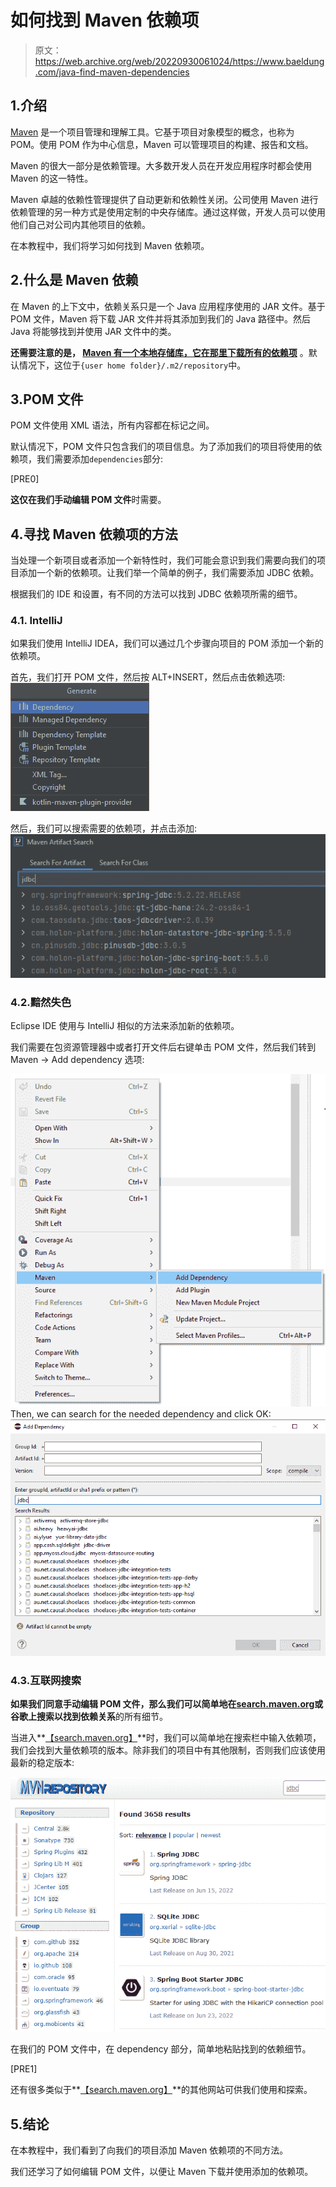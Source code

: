 # 如何找到 Maven 依赖项

> 原文：<https://web.archive.org/web/20220930061024/https://www.baeldung.com/java-find-maven-dependencies>

## 1.介绍

[Maven](/web/20220821093918/https://www.baeldung.com/maven) 是一个项目管理和理解工具。它基于项目对象模型的概念，也称为 POM。使用 POM 作为中心信息，Maven 可以管理项目的构建、报告和文档。

Maven 的很大一部分是依赖管理。大多数开发人员在开发应用程序时都会使用 Maven 的这一特性。

Maven 卓越的依赖性管理提供了自动更新和依赖性关闭。公司使用 Maven 进行依赖管理的另一种方式是使用定制的中央存储库。通过这样做，开发人员可以使用他们自己对公司内其他项目的依赖。

在本教程中，我们将学习如何找到 Maven 依赖项。

## 2.什么是 Maven 依赖

在 Maven 的上下文中，依赖关系只是一个 Java 应用程序使用的 JAR 文件。基于 POM 文件，Maven 将下载 JAR 文件并将其添加到我们的 Java 路径中。然后 Java 将能够找到并使用 JAR 文件中的类。

**还需要注意的是， [Maven 有一个本地存储库，它在那里下载所有的依赖项](/web/20220821093918/https://www.baeldung.com/maven-local-repository)** 。默认情况下，这位于`{user home folder}/.m2/repository`中。

## 3.POM 文件

POM 文件使用 XML 语法，所有内容都在标记之间。

默认情况下，POM 文件只包含我们的项目信息。为了添加我们的项目将使用的依赖项，我们需要添加`dependencies`部分:

[PRE0]

**这仅在我们手动编辑 POM 文件**时需要。

## 4.寻找 Maven 依赖项的方法

当处理一个新项目或者添加一个新特性时，我们可能会意识到我们需要向我们的项目添加一个新的依赖项。让我们举一个简单的例子，我们需要添加 JDBC 依赖。

根据我们的 IDE 和设置，有不同的方法可以找到 JDBC 依赖项所需的细节。

### 4.1\. IntelliJ

如果我们使用 IntelliJ IDEA，我们可以通过几个步骤向项目的 POM 添加一个新的依赖项。

首先，我们打开 POM 文件，然后按 ALT+INSERT，然后点击依赖选项: [![IntelliJ Add Dependency Context Menu](img/c674d5fef1ae5ebd7698f4951982155c.png)](/web/20220821093918/https://www.baeldung.com/wp-content/uploads/2022/08/IntelliJAdd-Dependency-Menu.png)

然后，我们可以搜索需要的依赖项，并点击添加: [![IntelliJ Dependency Search](img/29c18c293b414511b2dd670509074464.png)](/web/20220821093918/https://www.baeldung.com/wp-content/uploads/2022/08/IntelliJDependency-Search.png)

### 4.2.黯然失色

Eclipse IDE 使用与 IntelliJ 相似的方法来添加新的依赖项。

我们需要在包资源管理器中或者打开文件后右键单击 POM 文件，然后我们转到 Maven -> Add dependency 选项:

[![Eclipse Maven Context Menu](img/a8f79ca46678ce7a21c0dbee2cc27553.png)](/web/20220821093918/https://www.baeldung.com/wp-content/uploads/2022/08/EclipseMaven-Menu.png)Then, we can search for the needed dependency and click OK:[![Eclipse Dependency Search](img/7d05346a9eca44566936f60df8be7bc6.png)](/web/20220821093918/https://www.baeldung.com/wp-content/uploads/2022/08/EclipseDependency-Search.png)

### 4.3.互联网搜索

**如果我们同意手动编辑 POM 文件，那么我们可以简单地在[search.maven.org](https://web.archive.org/web/20220821093918/https://search.maven.org/)或谷歌上搜索以找到依赖关系**的所有细节。

当进入**[【search.maven.org】](https://web.archive.org/web/20220821093918/https://search.maven.org/)**时，我们可以简单地在搜索栏中输入依赖项，我们会找到大量依赖项的版本。除非我们的项目中有其他限制，否则我们应该使用最新的稳定版本:

[![MVNRepository Dependency Search](img/dd28d98c6a1528a531cf0661504df9e5.png)](/web/20220821093918/https://www.baeldung.com/wp-content/uploads/2022/08/MVNRepositoryDependency-Search.png)

在我们的 POM 文件中，在 dependency 部分，简单地粘贴找到的依赖细节。

[PRE1]

还有很多类似于**[【search.maven.org】](https://web.archive.org/web/20220821093918/https://search.maven.org/)**的其他网站可供我们使用和探索。

## 5.结论

在本教程中，我们看到了向我们的项目添加 Maven 依赖项的不同方法。

我们还学习了如何编辑 POM 文件，以便让 Maven 下载并使用添加的依赖项。